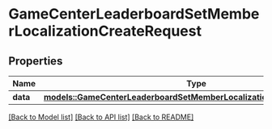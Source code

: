# GameCenterLeaderboardSetMemberLocalizationCreateRequest

## Properties

Name | Type | Description | Notes
------------ | ------------- | ------------- | -------------
**data** | [**models::GameCenterLeaderboardSetMemberLocalizationCreateRequestData**](GameCenterLeaderboardSetMemberLocalizationCreateRequest_data.md) |  | 

[[Back to Model list]](../README.md#documentation-for-models) [[Back to API list]](../README.md#documentation-for-api-endpoints) [[Back to README]](../README.md)


